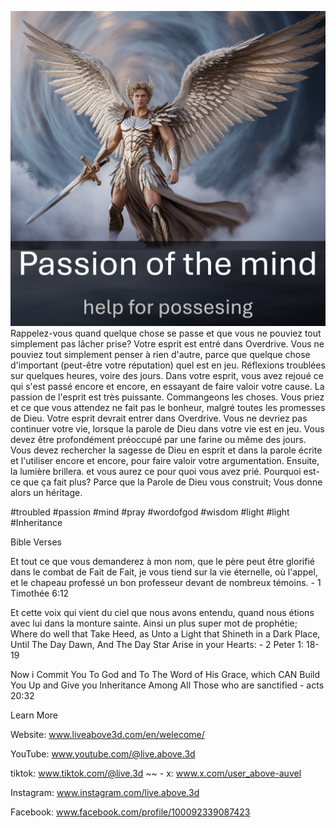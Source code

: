 ![Video cover image](../cover.jpeg)
Rappelez-vous quand quelque chose se passe et que vous ne pouviez tout simplement pas lâcher prise?
Votre esprit est entré dans Overdrive.
Vous ne pouviez tout simplement penser à rien d'autre, parce que quelque chose d'important (peut-être votre réputation) quel est en jeu.
Réflexions troublées sur quelques heures, voire des jours.
Dans votre esprit, vous avez rejoué ce qui s'est passé encore et encore, en essayant de faire valoir votre cause.
La passion de l'esprit est très puissante.
Commangeons les choses.
Vous priez et ce que vous attendez ne fait pas le bonheur, malgré toutes les promesses de Dieu.
Votre esprit devrait entrer dans Overdrive.
Vous ne devriez pas continuer votre vie, lorsque la parole de Dieu dans votre vie est en jeu.
Vous devez être profondément préoccupé par une farine ou même des jours.
Vous devez rechercher la sagesse de Dieu en esprit et dans la parole écrite et l'utiliser encore et encore, pour faire valoir votre argumentation.
Ensuite, la lumière brillera.
et vous aurez ce pour quoi vous avez prié.
Pourquoi est-ce que ça fait plus?
Parce que la Parole de Dieu vous construit; Vous donne alors un héritage.

#troubled #passion #mind #pray #wordofgod #wisdom #light #light #Inheritance

Bible Verses

Et tout ce que vous demanderez à mon nom, que le père peut être glorifié dans le combat de Fait de Fait, je vous tiend sur la vie éternelle, où l'appel, et le chapeau professé un bon professeur devant de nombreux témoins. - 1 Timothée 6:12

Et cette voix qui vient du ciel que nous avons entendu, quand nous étions avec lui dans la monture sainte. Ainsi un plus super mot de prophétie; Where do well that Take Heed, as Unto a Light that Shineth in a Dark Place, Until The Day Dawn, And The Day Star Arise in your Hearts: - 2 Peter 1: 18-19

Now i Commit You To God and To The Word of His Grace, which CAN Build You Up and Give you Inheritance Among All Those who are sanctified - acts 20:32

Learn More


Website: www.liveabove3d.com/en/welecome/

YouTube: www.youtube.com/@live.above.3d

tiktok: www.tiktok.com/@live.3d ~~ - x: www.x.com/user_above-auvel

Instagram: www.instagram.com/live.above.3d

Facebook: www.facebook.com/profile/100092339087423


